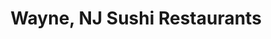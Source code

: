 ---
layout: city
title: Wayne, NJ Sushi Restaurants
permalink: /new-jersey/wayne/
stateAbbr: NJ
stateName: New Jersey
cityName: Wayne
---